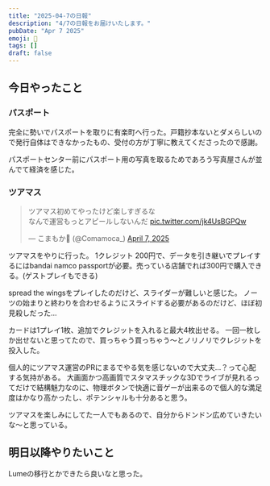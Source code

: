 ```yaml
---
title: "2025-04-7の日報"
description: "4/7の日報をお届けいたします。"
pubDate: "Apr 7 2025"
emoji: 🦊
tags: []
draft: false
---
```


## 今日やったこと

### パスポート

完全に勢いでパスポートを取りに有楽町へ行った。戸籍抄本ないとダメらしいので発行自体はできなかったもの、受付の方が丁寧に教えてくださったので感謝。

パスポートセンター前にパスポート用の写真を取るためであろう写真屋さんが並んでて経済を感じた。

### ツアマス

<blockquote class="twitter-tweet"><p lang="ja" dir="ltr">ツアマス初めてやったけど楽しすぎるな<br>なんで運営もっとアピールしないんだ <a href="https://t.co/jk4UsBGPQw">pic.twitter.com/jk4UsBGPQw</a></p>&mdash; こまもか🦊 (@Comamoca_) <a href="https://twitter.com/Comamoca_/status/1909198903553245406?ref_src=twsrc%5Etfw">April 7, 2025</a></blockquote> <script async src="https://platform.twitter.com/widgets.js" charset="utf-8"></script>

ツアマスをやりに行った。 1クレジット
200円で、データを引き継いでプレイするにはbandai namco
passportが必要。売っている店舗でれば300円で購入できる。(ゲストプレイもできる)

spread the wingsをプレイしたのだけど、スライダーが難しいと感じた。
ノーツの始まりと終わりを合わせるようにスライドする必要があるのだけど、ほぼ初見殺しだった...

カードは1プレイ1枚、追加でクレジットを入れると最大4枚出せる。
一回一枚しか出せないと思ってたので、買っちゃう買っちゃう〜とノリノリでクレジットを投入した。

個人的にツアマス運営のPRにまるでやる気を感じないので大丈夫...？って心配する気持がある。
大画面かつ高画質でスタマスチックな3Dでライブが見れるってだけで結構魅力なのに、物理ボタンで快適に音ゲーが出来るので個人的な満足度はかなり高かったし、ポテンシャルも十分あると思う。

ツアマスを楽しみにしてた一人でもあるので、自分からドンドン広めていきたいな〜と思っている。

## 明日以降やりたいこと

Lumeの移行とかできたら良いなと思った。
